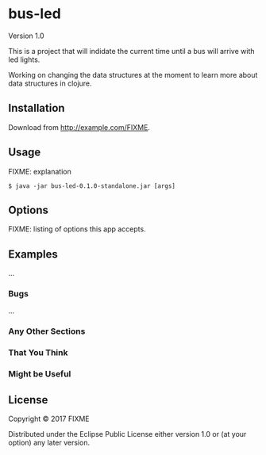 # bus-led

Version 1.0

This is a project that will indidate the current time until a bus will arrive with led lights.

Working on changing the data structures at the moment to learn more about data structures in clojure.

## Installation

Download from http://example.com/FIXME.

## Usage

FIXME: explanation

    $ java -jar bus-led-0.1.0-standalone.jar [args]

## Options

FIXME: listing of options this app accepts.

## Examples

...

### Bugs

...

### Any Other Sections
### That You Think
### Might be Useful

## License

Copyright © 2017 FIXME

Distributed under the Eclipse Public License either version 1.0 or (at
your option) any later version.
